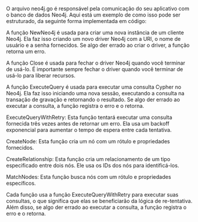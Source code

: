 O  arquivo neo4j.go é responsável pela comunicação do seu aplicativo com o banco de dados Neo4j. Aqui está um exemplo de como isso pode ser estruturado, da seguinte forma implementada em código:

A função NewNeo4j é usada para criar uma nova instância de um cliente Neo4j. Ela faz isso criando um novo driver Neo4j com a URI, o nome de usuário e a senha fornecidos. Se algo der errado ao criar o driver, a função retorna um erro.

A função Close é usada para fechar o driver Neo4j quando você terminar de usá-lo. É importante sempre fechar o driver quando você terminar de usá-lo para liberar recursos.

A função ExecuteQuery é usada para executar uma consulta Cypher no Neo4j. Ela faz isso iniciando uma nova sessão, executando a consulta na transação de gravação e retornando o resultado. Se algo der errado ao executar a consulta, a função registra o erro e o retorna.

ExecuteQueryWithRetry: Esta função tentará executar uma consulta fornecida três vezes antes de retornar um erro. Ela usa um backoff exponencial para aumentar o tempo de espera entre cada tentativa.

CreateNode: Esta função cria um nó com um rótulo e propriedades fornecidos.

CreateRelationship: Esta função cria um relacionamento de um tipo especificado entre dois nós. Ele usa os IDs dos nós para identificá-los.

MatchNodes: Esta função busca nós com um rótulo e propriedades específicos.

Cada função usa a função ExecuteQueryWithRetry para executar suas consultas, o que significa que elas se beneficiarão da lógica de re-tentativa. Além disso, se algo der errado ao executar a consulta, a função registra o erro e o retorna.
